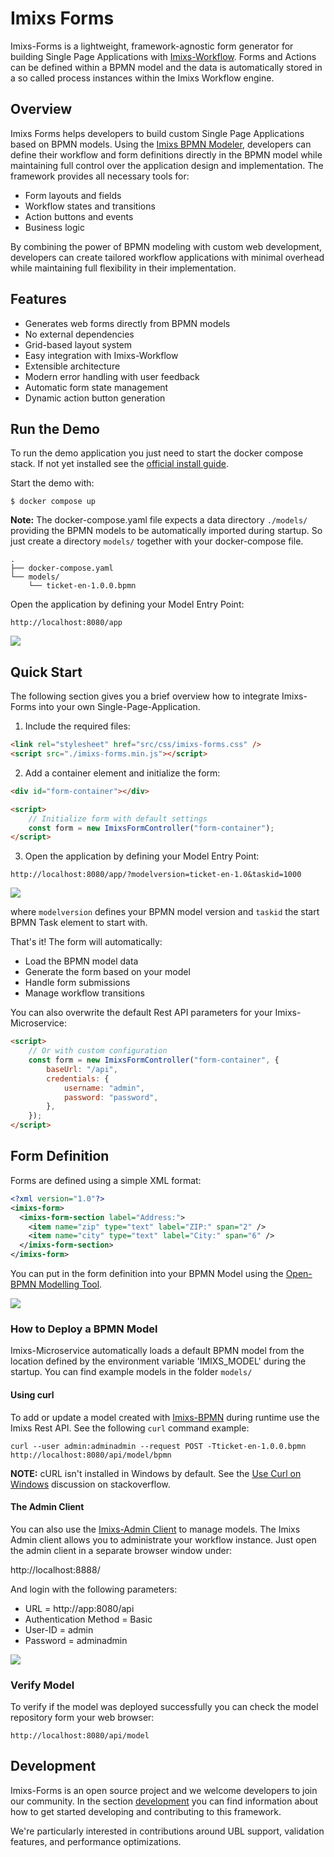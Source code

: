 # Imixs Forms

Imixs-Forms is a lightweight, framework-agnostic form generator for building Single Page Applications with [Imixs-Workflow](https://www.imixs.org). Forms and Actions can be defined within a BPMN model and the data is automatically stored in a so called process instances within the Imixs Workflow engine.

## Overview

Imixs Forms helps developers to build custom Single Page Applications based on BPMN models. Using the [Imixs BPMN Modeler](https://www.open-bpmn.org), developers can define their workflow and form definitions directly in the BPMN model while maintaining full control over the application design and implementation. The framework provides all necessary tools for:

-   Form layouts and fields
-   Workflow states and transitions
-   Action buttons and events
-   Business logic

By combining the power of BPMN modeling with custom web development, developers can create tailored workflow applications with minimal overhead while maintaining full flexibility in their implementation.

## Features

-   Generates web forms directly from BPMN models
-   No external dependencies
-   Grid-based layout system
-   Easy integration with Imixs-Workflow
-   Extensible architecture
-   Modern error handling with user feedback
-   Automatic form state management
-   Dynamic action button generation

## Run the Demo

To run the demo application you just need to start the docker compose stack. If not yet installed see the [official install guide](https://docs.docker.com/engine/install/).

Start the demo with:

```
$ docker compose up
```

**Note:** The docker-compose.yaml file expects a data directory `./models/` providing the BPMN models to be automatically imported during startup. So just create a directory `models/` together with your docker-compose file.

```
.
├── docker-compose.yaml
└── models/
    └── ticket-en-1.0.0.bpmn
```

Open the application by defining your Model Entry Point:

```
http://localhost:8080/app
```

<img src="imixs-forms-001.png" />

## Quick Start

The following section gives you a brief overview how to integrate Imixs-Forms into your own Single-Page-Application.

1. Include the required files:

```html
<link rel="stylesheet" href="src/css/imixs-forms.css" />
<script src="./imixs-forms.min.js"></script>
```

2. Add a container element and initialize the form:

```html
<div id="form-container"></div>

<script>
    // Initialize form with default settings
    const form = new ImixsFormController("form-container");
</script>
```

3. Open the application by defining your Model Entry Point:

```
http://localhost:8080/app/?modelversion=ticket-en-1.0&taskid=1000
```

<img src="imixs-forms-002.png" />

where `modelversion` defines your BPMN model version and `taskid` the start BPMN Task element to start with.

That's it! The form will automatically:

-   Load the BPMN model data
-   Generate the form based on your model
-   Handle form submissions
-   Manage workflow transitions

You can also overwrite the default Rest API parameters for your Imixs-Microservice:

```html
<script>
    // Or with custom configuration
    const form = new ImixsFormController("form-container", {
        baseUrl: "/api",
        credentials: {
            username: "admin",
            password: "password",
        },
    });
</script>
```

## Form Definition

Forms are defined using a simple XML format:

```xml
<?xml version="1.0"?>
<imixs-form>
  <imixs-form-section label="Address:">
    <item name="zip" type="text" label="ZIP:" span="2" />
    <item name="city" type="text" label="City:" span="6" />
  </imixs-form-section>
</imixs-form>
```

You can put in the form definition into your BPMN Model using the [Open-BPMN Modelling Tool](https://www.open-bpmn.org).

<img src="imixs-bpmn-001.png" />

### How to Deploy a BPMN Model

Imixs-Microservice automatically loads a default BPMN model from the location defined by the environment variable 'IMIXS_MODEL' during the startup. You can find example models in the folder `models/`

#### Using curl

To add or update a model created with [Imixs-BPMN](http://www.imixs.org/doc/modelling/index.html) during runtime use the Imixs Rest API. See the following `curl` command example:

    curl --user admin:adminadmin --request POST -Tticket-en-1.0.0.bpmn http://localhost:8080/api/model/bpmn

**NOTE:** cURL isn't installed in Windows by default. See the [Use Curl on Windows](https://stackoverflow.com/questions/9507353/how-do-i-install-and-use-curl-on-windows) discussion on stackoverflow.

#### The Admin Client

You can also use the [Imixs-Admin Client](https://github.com/imixs/imixs-admin) to manage models. The Imixs Admin client allows you to administrate your workflow instance. Just open the admin client in a separate browser window under:

http://localhost:8888/

And login with the following parameters:

-   URL = http://app:8080/api
-   Authentication Method = Basic
-   User-ID = admin
-   Password = adminadmin

<img src="imixs-admin-001.png" />

### Verify Model

To verify if the model was deployed successfully you can check the model repository form your web browser:

    http://localhost:8080/api/model

## Development

Imixs-Forms is an open source project and we welcome developers to join our community. In the section [development](./DEVELOPMENT.md) you can find information about how to get started developing and contributing to this framework.

We're particularly interested in contributions around UBL support, validation features, and performance optimizations.
